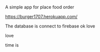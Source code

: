 A simple app for place food order

https://burger1707.herokuapp.com/

The database is connect to firebase
 ok
 love

 love

time is 
